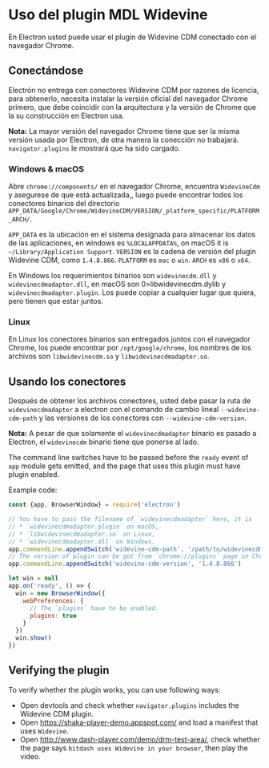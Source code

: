 # Uso del plugin MDL Widevine

En Electron usted puede usar el plugin de Widevine CDM conectado con el navegador Chrome.

## Conectándose

Electrón no entrega con conectores Widevine CDM por razones de licencia, para obtenerlo, necesita instalar la versión oficial del navegador Chrome primero, que debe coincidir con la arquitectura y la versión de Chrome que la su construcción en Electron usa.

**Nota:** La mayor versión del navegador Chrome tiene que ser la misma versión usada por Electron, de otra manera la conección no trabajará. `navigator.plugins` le mostrará que ha sido cargado.

### Windows & macOS

Abre `chrome://components/` en el navegador Chrome, encuentra `WidevineCdm` y asegurese de que está actualizada,, luego puede encontrar todos los conectores binarios del directorio `APP_DATA/Google/Chrome/WidevineCDM/VERSION/_platform_specific/PLATFORM_ARCH/`.

`APP_DATA` es la ubicación en el sistema designada para almacenar los datos de las aplicaciones, en windows es `%LOCALAPPDATA%`, on macOS it is `~/Library/Application Support`. `VERSION` es la cadena de versión del plugin Widevine CDM, como `1.4.8.866`. `PLATFORM` es `mac` o `win`. `ARCH` es `x86` o `x64`.

En Windows los requerimientos binarios son `widevinecdm.dll` y `widevinecdmadapter.dll`, en macOS son 0>libwidevinecdm.dylib</code> y `widevinecdmadapter.plugin`. Los puede copiar a cualquier lugar que quiera, pero tienen que estar juntos.

### Linux

En Linux los conectores binarios son entregados juntos con el navegador Chrome, los puede encontrar por `/opt/google/chrome`, los nombres de los archivos son `libwidevinecdm.so` y `libwidevinecdmadapter.so`.

## Usando los conectores

Después de obtener los archivos conectores, usted debe pasar la ruta de `widevinecdmadapter` a electron con el comando de cambio lineal `--widevine-cdm-path` y las versiones de los conectores con `--widevine-cdm-version`.

**Nota:** A pesar de que solamente el `widevinecdmadapter` binario es pasado a Electron, el `widevinecdm` binario tiene que ponerse al lado.

The command line switches have to be passed before the `ready` event of `app` module gets emitted, and the page that uses this plugin must have plugin enabled.

Example code:

```javascript
const {app, BrowserWindow} = require('electron')

// You have to pass the filename of `widevinecdmadapter` here, it is
// * `widevinecdmadapter.plugin` on macOS,
// * `libwidevinecdmadapter.so` on Linux,
// * `widevinecdmadapter.dll` on Windows.
app.commandLine.appendSwitch('widevine-cdm-path', '/path/to/widevinecdmadapter.plugin')
// The version of plugin can be got from `chrome://plugins` page in Chrome.
app.commandLine.appendSwitch('widevine-cdm-version', '1.4.8.866')

let win = null
app.on('ready', () => {
  win = new BrowserWindow({
    webPreferences: {
      // The `plugins` have to be enabled.
      plugins: true
    }
  })
  win.show()
})
```

## Verifying the plugin

To verify whether the plugin works, you can use following ways:

* Open devtools and check whether `navigator.plugins` includes the Widevine CDM plugin.
* Open https://shaka-player-demo.appspot.com/ and load a manifest that uses `Widevine`.
* Open http://www.dash-player.com/demo/drm-test-area/, check whether the page says `bitdash uses Widevine in your browser`, then play the video.